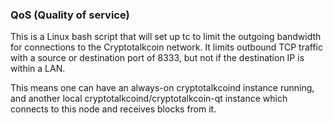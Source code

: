### QoS (Quality of service) ###

This is a Linux bash script that will set up tc to limit the outgoing bandwidth for connections to the Cryptotalkcoin network. It limits outbound TCP traffic with a source or destination port of 8333, but not if the destination IP is within a LAN.

This means one can have an always-on cryptotalkcoind instance running, and another local cryptotalkcoind/cryptotalkcoin-qt instance which connects to this node and receives blocks from it.
